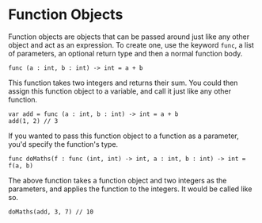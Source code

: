 # Function Objects
Function objects are objects that can be passed around just like any other object and act as an expression. To create one, use the keyword `func`, a list of parameters, an optional return type and then a normal function body.
```
func (a : int, b : int) -> int = a + b
```
This function takes two integers and returns their sum. You could then assign this function object to a variable, and call it just like any other function.
```
var add = func (a : int, b : int) -> int = a + b
add(1, 2) // 3
```
If you wanted to pass this function object to a function as a parameter, you'd specify the function's type.
```
func doMaths(f : func (int, int) -> int, a : int, b : int) -> int = f(a, b)
```
The above function takes a function object and two integers as the parameters, and applies the function to the integers.
It would be called like so.
```
doMaths(add, 3, 7) // 10
```
